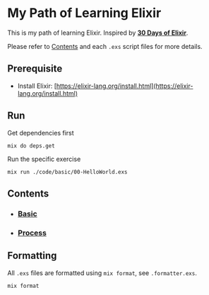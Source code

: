 # My Path of Learning Elixir

This is my path of learning Elixir. Inspired by [**30 Days of Elixir**](https://github.com/seven1m/30-days-of-elixir).  

Please refer to [Contents](#contents) and each `.exs` script files for more details.  

## Prerequisite

- Install Elixir: [https://elixir-lang.org/install.html](https://elixir-lang.org/install.html)

## Run

Get dependencies first

```shell
mix do deps.get
```

Run the specific exercise

```shell
mix run ./code/basic/00-HelloWorld.exs
```

## Contents

- ### [Basic](https://github.com/kwchang0831/path-learning-elixir/tree/main/code/basic)
- ### [Process](https://github.com/kwchang0831/path-learning-elixir/tree/main/code/process)

## Formatting

All `.exs` files are formatted using `mix format`, see `.formatter.exs`.

```shell
mix format
```
